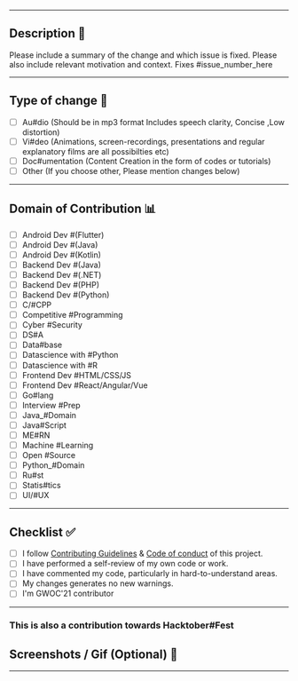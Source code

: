 <hr>

## Description 📜

Please include a summary of the change and which issue is fixed. Please also include relevant motivation and context. 
Fixes #issue_number_here 

<hr>

## Type of change 📝

<!----Please delete the hashtag from the correct option----->

- [ ] Au#dio (Should be in mp3 format Includes speech clarity, Concise ,Low distortion)
- [ ] Vi#deo (Animations, screen-recordings, presentations and regular explanatory films are all possibilties etc)
- [ ] Doc#umentation (Content Creation in the form of codes or tutorials)
- [ ] Other (If you choose other, Please mention changes below) 

<hr>

## Domain of Contribution 📊

<!----Please delete the hashtag from your domain----->

- [ ] Android Dev #(Flutter)
- [ ] Android Dev #(Java)
- [ ] Android Dev #(Kotlin)
- [ ] Backend Dev #(Java)
- [ ] Backend Dev #(.NET)
- [ ] Backend Dev #(PHP)
- [ ] Backend Dev #(Python)
- [ ] C/#CPP
- [ ] Competitive #Programming
- [ ] Cyber #Security
- [ ] DS#A
- [ ] Data#base
- [ ] Datascience with #Python
- [ ] Datascience with #R
- [ ] Frontend Dev #HTML/CSS/JS
- [ ] Frontend Dev #React/Angular/Vue
- [ ] Go#lang
- [ ] Interview #Prep
- [ ] Java_#Domain
- [ ] Java#Script
- [ ] ME#RN
- [ ] Machine #Learning
- [ ] Open #Source
- [ ] Python_#Domain
- [ ] Ru#st
- [ ] Statis#tics
- [ ] UI/#UX

<hr>

## Checklist ✅

<!----Please delete options that are not relevant.And in order to tick the check box just but x inside them for example [x] like this----->

- [ ] I follow [Contributing Guidelines](https://github.com/girlscript/winter-of-contributing/blob/main/.github/CONTRIBUTING.md) & [Code of conduct](https://github.com/girlscript/winter-of-contributing/blob/main/.github/CODE_OF_CONDUCT.md) of this project.
- [ ] I have performed a self-review of my own code or work.
- [ ] I have commented my code, particularly in hard-to-understand areas.
- [ ] My changes generates no new warnings.
- [ ] I'm GWOC'21 contributor

<hr>

<!----Please delete the hashtag from the correct option----->
### This is also a contribution towards Hacktober#Fest

<!----Please delete options that are not relevant.----->

## Screenshots / Gif (Optional) 📸

<hr>
